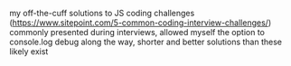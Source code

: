 my off-the-cuff solutions to JS coding challenges (https://www.sitepoint.com/5-common-coding-interview-challenges/) commonly presented during interviews, allowed myself the option to console.log debug along the way, shorter and better solutions than these likely exist
